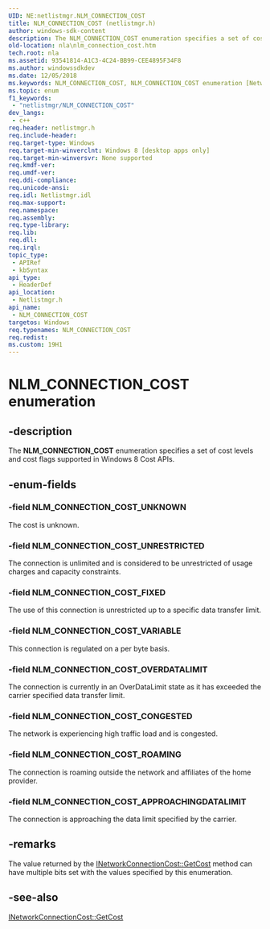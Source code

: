```yaml
---
UID: NE:netlistmgr.NLM_CONNECTION_COST
title: NLM_CONNECTION_COST (netlistmgr.h)
author: windows-sdk-content
description: The NLM_CONNECTION_COST enumeration specifies a set of cost levels and cost flags supported in Windows 8 Cost APIs.
old-location: nla\nlm_connection_cost.htm
tech.root: nla
ms.assetid: 93541814-A1C3-4C24-BB99-CEE4895F34F8
ms.author: windowssdkdev
ms.date: 12/05/2018
ms.keywords: NLM_CONNECTION_COST, NLM_CONNECTION_COST enumeration [Network Awareness], NLM_CONNECTION_COST_APPROACHINGDATALIMIT, NLM_CONNECTION_COST_CONGESTED, NLM_CONNECTION_COST_FIXED, NLM_CONNECTION_COST_OVERDATALIMIT, NLM_CONNECTION_COST_ROAMING, NLM_CONNECTION_COST_UNKNOWN, NLM_CONNECTION_COST_UNRESTRICTED, NLM_CONNECTION_COST_VARIABLE, netlistmgr/NLM_CONNECTION_COST, netlistmgr/NLM_CONNECTION_COST_APPROACHINGDATALIMIT, netlistmgr/NLM_CONNECTION_COST_CONGESTED, netlistmgr/NLM_CONNECTION_COST_FIXED, netlistmgr/NLM_CONNECTION_COST_OVERDATALIMIT, netlistmgr/NLM_CONNECTION_COST_ROAMING, netlistmgr/NLM_CONNECTION_COST_UNKNOWN, netlistmgr/NLM_CONNECTION_COST_UNRESTRICTED, netlistmgr/NLM_CONNECTION_COST_VARIABLE, nla.nlm_connection_cost
ms.topic: enum
f1_keywords: 
 - "netlistmgr/NLM_CONNECTION_COST"
dev_langs:
 - c++
req.header: netlistmgr.h
req.include-header: 
req.target-type: Windows
req.target-min-winverclnt: Windows 8 [desktop apps only]
req.target-min-winversvr: None supported
req.kmdf-ver: 
req.umdf-ver: 
req.ddi-compliance: 
req.unicode-ansi: 
req.idl: Netlistmgr.idl
req.max-support: 
req.namespace: 
req.assembly: 
req.type-library: 
req.lib: 
req.dll: 
req.irql: 
topic_type:
 - APIRef
 - kbSyntax
api_type:
 - HeaderDef
api_location:
 - Netlistmgr.h
api_name:
 - NLM_CONNECTION_COST
targetos: Windows
req.typenames: NLM_CONNECTION_COST
req.redist: 
ms.custom: 19H1
---
```


# NLM_CONNECTION_COST enumeration


## -description


The <b>NLM_CONNECTION_COST</b> enumeration specifies a set of cost levels and cost flags supported in Windows 8 Cost APIs.


## -enum-fields




### -field NLM_CONNECTION_COST_UNKNOWN

The cost is unknown.


### -field NLM_CONNECTION_COST_UNRESTRICTED

The connection is unlimited and is considered to be unrestricted of usage charges and capacity constraints.


### -field NLM_CONNECTION_COST_FIXED

The use of this connection is unrestricted up to a specific data transfer limit.


### -field NLM_CONNECTION_COST_VARIABLE

This connection is regulated on a per byte basis.


### -field NLM_CONNECTION_COST_OVERDATALIMIT

The connection is currently in an OverDataLimit state as it has exceeded the carrier specified data transfer limit.


### -field NLM_CONNECTION_COST_CONGESTED

The network is experiencing high traffic load and is congested.


### -field NLM_CONNECTION_COST_ROAMING

The connection is roaming outside the network and  affiliates of the home provider.


### -field NLM_CONNECTION_COST_APPROACHINGDATALIMIT

The connection is approaching the data limit specified by the carrier.


## -remarks



The value returned by the <a href="https://docs.microsoft.com/windows/desktop/api/netlistmgr/nf-netlistmgr-inetworkconnectioncost-getcost">INetworkConnectionCost::GetCost</a> method can have multiple bits set with the values specified by this enumeration.




## -see-also




<a href="https://docs.microsoft.com/windows/desktop/api/netlistmgr/nf-netlistmgr-inetworkconnectioncost-getcost">INetworkConnectionCost::GetCost</a>
 

 

